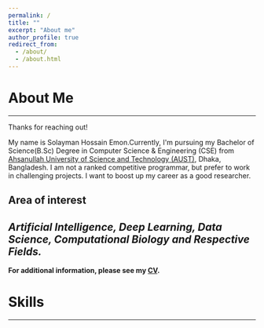```yaml
---
permalink: /
title: ""
excerpt: "About me"
author_profile: true
redirect_from: 
  - /about/
  - /about.html
---
```


# About Me
-----------
Thanks for reaching out!

My name is Solayman Hossain Emon.Currently, I'm pursuing my Bachelor of Science(B.Sc) Degree in 
Computer Science & Engineering (CSE) from [Ahsanullah University of Science and Technology (AUST)](http://aust.edu/cse/index.htm),
Dhaka, Bangladesh. I am not a ranked competitive programmar, but prefer to work in challenging projects. 
I want to boost up my career as a good researcher.

**Area of interest**
-----------
*Artificial Intelligence, Deep Learning, Data Science, Computational Biology and Respective Fields.*
-----------

**For additional information, please see my [CV](https://Solayman-Emon.github.io/cv/).**


# Skills 


-----------



